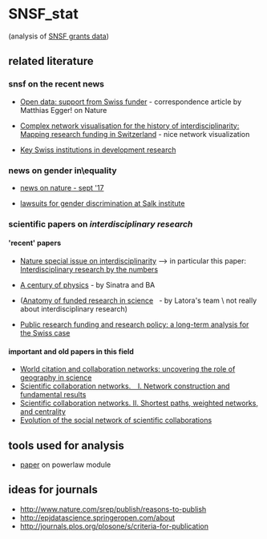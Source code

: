 # SNSF_stat

(analysis of
[SNSF grants data](http://p3.snf.ch/Pages/DataAndDocumentation.aspx)) 

## related literature

### snsf on the recent news
  * [Open data: support from Swiss funder](http://www.nature.com/nature/journal/v547/n7664/full/547403b.html?WT.ec_id=NATURE-20170727&spMailingID=54575327&spUserID=MTkxNDkxMTcxODE5S0&spJobID=1204202138&spReportId=MTIwNDIwMjEzOAS2)  - correspondence article by Matthias Egger! on Nature

  * [Complex network visualisation for the history of interdisciplinarity: Mapping research funding in Switzerland](http://www.martingrandjean.ch/complex-network-visualisation-interdisciplinarity/) - nice network visualization 

  * [Key Swiss institutions in development research](http://www.snf.ch/en/researchinFocus/newsroom/Pages/news-161219-horizons-key-swiss-institutions-in-development-research.aspx)
  
### news on gender in\equality

* [news on nature - sept '17](http://www.nature.com/news/uk-gender-equality-scheme-spreads-across-the-world-1.22599?WT.ec_id=NATURE-20170914&spMailingID=54915994&spUserID=MTkxNDkxMTcxODE5S0&spJobID=1245553376&spReportId=MTI0NTU1MzM3NgS2)

* [lawsuits for gender discrimination at Salk institute](http://science.sciencemag.org/content/357/6356/1105?utm_campaign=toc_sci-mag_2017-09-14&et_rid=132251408&et_cid=1545977) 
  
### scientific papers on _interdisciplinary research_

#### 'recent' papers

  * [Nature special issue on interdisciplinarity](http://www.nature.com/news/interdisciplinarity-1.18295) --> in particular this paper: 
    [Interdisciplinary research by the numbers](https://www.nature.com/news/interdisciplinary-research-by-the-numbers-1.18349)
  
  * [A century of physics](http://www.nature.com/nphys/journal/v11/n10/full/nphys3494.html)  -  by Sinatra and BA 
  * ([Anatomy of funded research in science](http://www.pnas.org/content/112/48/14760.short)   - by Latora's team \\ not really about   interdisciplinary research)
  
  * [Public research funding and research policy: a long-term analysis for the Swiss case](https://academic.oup.com/spp/article/33/3/205/1623143/Public-research-funding-and-research-policy-a-long)
    
#### important and old papers in this field

  * [World citation and collaboration
networks: uncovering the role of
geography in science](https://www.ncbi.nlm.nih.gov/pmc/articles/PMC3509350/)
  * [Scientific collaboration networks.  I. Network construction and fundamental results](https://journals.aps.org/pre/abstract/10.1103/PhysRevE.64.016131)
  * [Scientific collaboration networks. II. Shortest paths, weighted networks, and centrality](https://journals.aps.org/pre/abstract/10.1103/PhysRevE.64.016132)
  * [Evolution of the social network of scientific collaborations](http://www.sciencedirect.com/science/article/pii/S0378437102007367)

## tools used for analysis

* [paper](http://journals.plos.org/plosone/article/file?id=10.1371/journal.pone.0085777&type=printable)
on powerlaw module

## ideas for journals

* http://www.nature.com/srep/publish/reasons-to-publish
* http://epjdatascience.springeropen.com/about
* http://journals.plos.org/plosone/s/criteria-for-publication 
